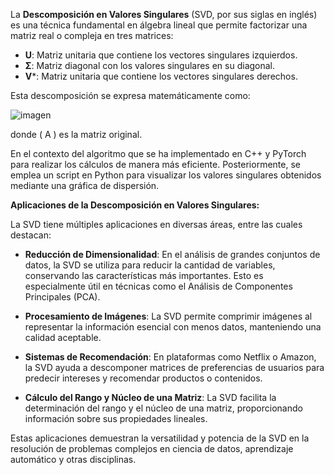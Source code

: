 La **Descomposición en Valores Singulares** (SVD, por sus siglas en inglés) es una técnica fundamental en álgebra lineal que permite factorizar una matriz real o compleja en tres matrices:

- **U**: Matriz unitaria que contiene los vectores singulares izquierdos.
- **Σ**: Matriz diagonal con los valores singulares en su diagonal.
- **V***: Matriz unitaria que contiene los vectores singulares derechos.

Esta descomposición se expresa matemáticamente como:

![imagen](https://github.com/user-attachments/assets/f25eccb6-9caa-41cb-bd15-f77c53951825)


donde \( A \) es la matriz original.

En el contexto del algoritmo que se ha implementado en C++ y PyTorch para realizar los cálculos de manera más eficiente. Posteriormente, se emplea un script en Python para visualizar los valores singulares obtenidos mediante una gráfica de dispersión.

**Aplicaciones de la Descomposición en Valores Singulares:**

La SVD tiene múltiples aplicaciones en diversas áreas, entre las cuales destacan:

- **Reducción de Dimensionalidad**: En el análisis de grandes conjuntos de datos, la SVD se utiliza para reducir la cantidad de variables, conservando las características más importantes. Esto es especialmente útil en técnicas como el Análisis de Componentes Principales (PCA).

- **Procesamiento de Imágenes**: La SVD permite comprimir imágenes al representar la información esencial con menos datos, manteniendo una calidad aceptable.

- **Sistemas de Recomendación**: En plataformas como Netflix o Amazon, la SVD ayuda a descomponer matrices de preferencias de usuarios para predecir intereses y recomendar productos o contenidos.

- **Cálculo del Rango y Núcleo de una Matriz**: La SVD facilita la determinación del rango y el núcleo de una matriz, proporcionando información sobre sus propiedades lineales.

Estas aplicaciones demuestran la versatilidad y potencia de la SVD en la resolución de problemas complejos en ciencia de datos, aprendizaje automático y otras disciplinas. 
